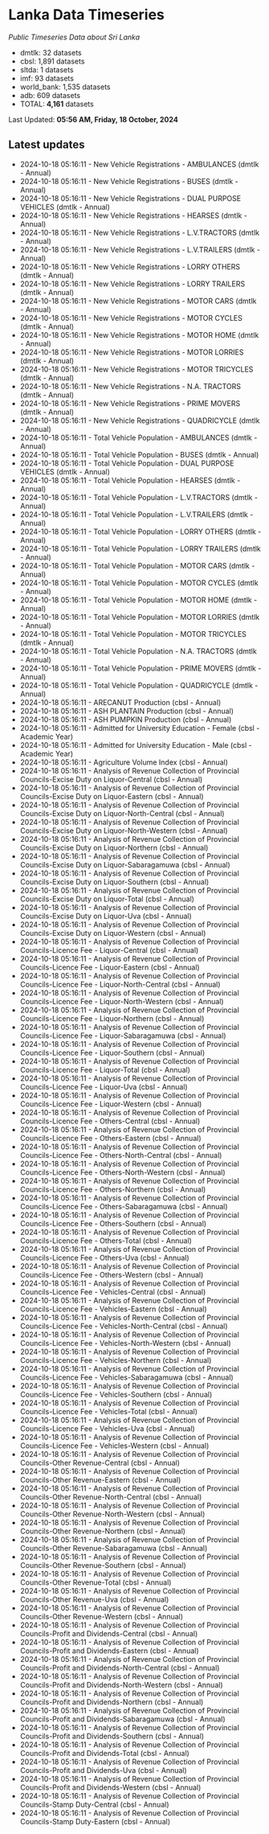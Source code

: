 # Lanka Data Timeseries
*Public Timeseries Data about Sri Lanka*

* dmtlk: 32 datasets
* cbsl: 1,891 datasets
* sltda: 1 datasets
* imf: 93 datasets
* world_bank: 1,535 datasets
* adb: 609 datasets
* TOTAL: **4,161** datasets

Last Updated: **05:56 AM, Friday, 18 October, 2024**

## Latest updates

* 2024-10-18 05:16:11 - New Vehicle Registrations - AMBULANCES (dmtlk - Annual)
* 2024-10-18 05:16:11 - New Vehicle Registrations - BUSES (dmtlk - Annual)
* 2024-10-18 05:16:11 - New Vehicle Registrations - DUAL PURPOSE VEHICLES (dmtlk - Annual)
* 2024-10-18 05:16:11 - New Vehicle Registrations - HEARSES (dmtlk - Annual)
* 2024-10-18 05:16:11 - New Vehicle Registrations - L.V.TRACTORS (dmtlk - Annual)
* 2024-10-18 05:16:11 - New Vehicle Registrations - L.V.TRAILERS (dmtlk - Annual)
* 2024-10-18 05:16:11 - New Vehicle Registrations - LORRY OTHERS (dmtlk - Annual)
* 2024-10-18 05:16:11 - New Vehicle Registrations - LORRY TRAILERS (dmtlk - Annual)
* 2024-10-18 05:16:11 - New Vehicle Registrations - MOTOR CARS (dmtlk - Annual)
* 2024-10-18 05:16:11 - New Vehicle Registrations - MOTOR CYCLES (dmtlk - Annual)
* 2024-10-18 05:16:11 - New Vehicle Registrations - MOTOR HOME (dmtlk - Annual)
* 2024-10-18 05:16:11 - New Vehicle Registrations - MOTOR LORRIES (dmtlk - Annual)
* 2024-10-18 05:16:11 - New Vehicle Registrations - MOTOR TRICYCLES (dmtlk - Annual)
* 2024-10-18 05:16:11 - New Vehicle Registrations - N.A. TRACTORS (dmtlk - Annual)
* 2024-10-18 05:16:11 - New Vehicle Registrations - PRIME MOVERS (dmtlk - Annual)
* 2024-10-18 05:16:11 - New Vehicle Registrations - QUADRICYCLE (dmtlk - Annual)
* 2024-10-18 05:16:11 - Total Vehicle Population - AMBULANCES (dmtlk - Annual)
* 2024-10-18 05:16:11 - Total Vehicle Population - BUSES (dmtlk - Annual)
* 2024-10-18 05:16:11 - Total Vehicle Population - DUAL PURPOSE VEHICLES (dmtlk - Annual)
* 2024-10-18 05:16:11 - Total Vehicle Population - HEARSES (dmtlk - Annual)
* 2024-10-18 05:16:11 - Total Vehicle Population - L.V.TRACTORS (dmtlk - Annual)
* 2024-10-18 05:16:11 - Total Vehicle Population - L.V.TRAILERS (dmtlk - Annual)
* 2024-10-18 05:16:11 - Total Vehicle Population - LORRY OTHERS (dmtlk - Annual)
* 2024-10-18 05:16:11 - Total Vehicle Population - LORRY TRAILERS (dmtlk - Annual)
* 2024-10-18 05:16:11 - Total Vehicle Population - MOTOR CARS (dmtlk - Annual)
* 2024-10-18 05:16:11 - Total Vehicle Population - MOTOR CYCLES (dmtlk - Annual)
* 2024-10-18 05:16:11 - Total Vehicle Population - MOTOR HOME (dmtlk - Annual)
* 2024-10-18 05:16:11 - Total Vehicle Population - MOTOR LORRIES (dmtlk - Annual)
* 2024-10-18 05:16:11 - Total Vehicle Population - MOTOR TRICYCLES (dmtlk - Annual)
* 2024-10-18 05:16:11 - Total Vehicle Population - N.A. TRACTORS (dmtlk - Annual)
* 2024-10-18 05:16:11 - Total Vehicle Population - PRIME MOVERS (dmtlk - Annual)
* 2024-10-18 05:16:11 - Total Vehicle Population - QUADRICYCLE (dmtlk - Annual)
* 2024-10-18 05:16:11 - ARECANUT Production (cbsl - Annual)
* 2024-10-18 05:16:11 - ASH PLANTAIN Production (cbsl - Annual)
* 2024-10-18 05:16:11 - ASH PUMPKIN Production (cbsl - Annual)
* 2024-10-18 05:16:11 - Admitted for University Education - Female (cbsl - Academic Year)
* 2024-10-18 05:16:11 - Admitted for University Education - Male (cbsl - Academic Year)
* 2024-10-18 05:16:11 - Agriculture Volume Index (cbsl - Annual)
* 2024-10-18 05:16:11 - Analysis of Revenue Collection of Provincial Councils-Excise Duty on Liquor-Central (cbsl - Annual)
* 2024-10-18 05:16:11 - Analysis of Revenue Collection of Provincial Councils-Excise Duty on Liquor-Eastern (cbsl - Annual)
* 2024-10-18 05:16:11 - Analysis of Revenue Collection of Provincial Councils-Excise Duty on Liquor-North-Central (cbsl - Annual)
* 2024-10-18 05:16:11 - Analysis of Revenue Collection of Provincial Councils-Excise Duty on Liquor-North-Western (cbsl - Annual)
* 2024-10-18 05:16:11 - Analysis of Revenue Collection of Provincial Councils-Excise Duty on Liquor-Northern (cbsl - Annual)
* 2024-10-18 05:16:11 - Analysis of Revenue Collection of Provincial Councils-Excise Duty on Liquor-Sabaragamuwa (cbsl - Annual)
* 2024-10-18 05:16:11 - Analysis of Revenue Collection of Provincial Councils-Excise Duty on Liquor-Southern (cbsl - Annual)
* 2024-10-18 05:16:11 - Analysis of Revenue Collection of Provincial Councils-Excise Duty on Liquor-Total (cbsl - Annual)
* 2024-10-18 05:16:11 - Analysis of Revenue Collection of Provincial Councils-Excise Duty on Liquor-Uva (cbsl - Annual)
* 2024-10-18 05:16:11 - Analysis of Revenue Collection of Provincial Councils-Excise Duty on Liquor-Western (cbsl - Annual)
* 2024-10-18 05:16:11 - Analysis of Revenue Collection of Provincial Councils-Licence Fee - Liquor-Central (cbsl - Annual)
* 2024-10-18 05:16:11 - Analysis of Revenue Collection of Provincial Councils-Licence Fee - Liquor-Eastern (cbsl - Annual)
* 2024-10-18 05:16:11 - Analysis of Revenue Collection of Provincial Councils-Licence Fee - Liquor-North-Central (cbsl - Annual)
* 2024-10-18 05:16:11 - Analysis of Revenue Collection of Provincial Councils-Licence Fee - Liquor-North-Western (cbsl - Annual)
* 2024-10-18 05:16:11 - Analysis of Revenue Collection of Provincial Councils-Licence Fee - Liquor-Northern (cbsl - Annual)
* 2024-10-18 05:16:11 - Analysis of Revenue Collection of Provincial Councils-Licence Fee - Liquor-Sabaragamuwa (cbsl - Annual)
* 2024-10-18 05:16:11 - Analysis of Revenue Collection of Provincial Councils-Licence Fee - Liquor-Southern (cbsl - Annual)
* 2024-10-18 05:16:11 - Analysis of Revenue Collection of Provincial Councils-Licence Fee - Liquor-Total (cbsl - Annual)
* 2024-10-18 05:16:11 - Analysis of Revenue Collection of Provincial Councils-Licence Fee - Liquor-Uva (cbsl - Annual)
* 2024-10-18 05:16:11 - Analysis of Revenue Collection of Provincial Councils-Licence Fee - Liquor-Western (cbsl - Annual)
* 2024-10-18 05:16:11 - Analysis of Revenue Collection of Provincial Councils-Licence Fee - Others-Central (cbsl - Annual)
* 2024-10-18 05:16:11 - Analysis of Revenue Collection of Provincial Councils-Licence Fee - Others-Eastern (cbsl - Annual)
* 2024-10-18 05:16:11 - Analysis of Revenue Collection of Provincial Councils-Licence Fee - Others-North-Central (cbsl - Annual)
* 2024-10-18 05:16:11 - Analysis of Revenue Collection of Provincial Councils-Licence Fee - Others-North-Western (cbsl - Annual)
* 2024-10-18 05:16:11 - Analysis of Revenue Collection of Provincial Councils-Licence Fee - Others-Northern (cbsl - Annual)
* 2024-10-18 05:16:11 - Analysis of Revenue Collection of Provincial Councils-Licence Fee - Others-Sabaragamuwa (cbsl - Annual)
* 2024-10-18 05:16:11 - Analysis of Revenue Collection of Provincial Councils-Licence Fee - Others-Southern (cbsl - Annual)
* 2024-10-18 05:16:11 - Analysis of Revenue Collection of Provincial Councils-Licence Fee - Others-Total (cbsl - Annual)
* 2024-10-18 05:16:11 - Analysis of Revenue Collection of Provincial Councils-Licence Fee - Others-Uva (cbsl - Annual)
* 2024-10-18 05:16:11 - Analysis of Revenue Collection of Provincial Councils-Licence Fee - Others-Western (cbsl - Annual)
* 2024-10-18 05:16:11 - Analysis of Revenue Collection of Provincial Councils-Licence Fee - Vehicles-Central (cbsl - Annual)
* 2024-10-18 05:16:11 - Analysis of Revenue Collection of Provincial Councils-Licence Fee - Vehicles-Eastern (cbsl - Annual)
* 2024-10-18 05:16:11 - Analysis of Revenue Collection of Provincial Councils-Licence Fee - Vehicles-North-Central (cbsl - Annual)
* 2024-10-18 05:16:11 - Analysis of Revenue Collection of Provincial Councils-Licence Fee - Vehicles-North-Western (cbsl - Annual)
* 2024-10-18 05:16:11 - Analysis of Revenue Collection of Provincial Councils-Licence Fee - Vehicles-Northern (cbsl - Annual)
* 2024-10-18 05:16:11 - Analysis of Revenue Collection of Provincial Councils-Licence Fee - Vehicles-Sabaragamuwa (cbsl - Annual)
* 2024-10-18 05:16:11 - Analysis of Revenue Collection of Provincial Councils-Licence Fee - Vehicles-Southern (cbsl - Annual)
* 2024-10-18 05:16:11 - Analysis of Revenue Collection of Provincial Councils-Licence Fee - Vehicles-Total (cbsl - Annual)
* 2024-10-18 05:16:11 - Analysis of Revenue Collection of Provincial Councils-Licence Fee - Vehicles-Uva (cbsl - Annual)
* 2024-10-18 05:16:11 - Analysis of Revenue Collection of Provincial Councils-Licence Fee - Vehicles-Western (cbsl - Annual)
* 2024-10-18 05:16:11 - Analysis of Revenue Collection of Provincial Councils-Other Revenue-Central (cbsl - Annual)
* 2024-10-18 05:16:11 - Analysis of Revenue Collection of Provincial Councils-Other Revenue-Eastern (cbsl - Annual)
* 2024-10-18 05:16:11 - Analysis of Revenue Collection of Provincial Councils-Other Revenue-North-Central (cbsl - Annual)
* 2024-10-18 05:16:11 - Analysis of Revenue Collection of Provincial Councils-Other Revenue-North-Western (cbsl - Annual)
* 2024-10-18 05:16:11 - Analysis of Revenue Collection of Provincial Councils-Other Revenue-Northern (cbsl - Annual)
* 2024-10-18 05:16:11 - Analysis of Revenue Collection of Provincial Councils-Other Revenue-Sabaragamuwa (cbsl - Annual)
* 2024-10-18 05:16:11 - Analysis of Revenue Collection of Provincial Councils-Other Revenue-Southern (cbsl - Annual)
* 2024-10-18 05:16:11 - Analysis of Revenue Collection of Provincial Councils-Other Revenue-Total (cbsl - Annual)
* 2024-10-18 05:16:11 - Analysis of Revenue Collection of Provincial Councils-Other Revenue-Uva (cbsl - Annual)
* 2024-10-18 05:16:11 - Analysis of Revenue Collection of Provincial Councils-Other Revenue-Western (cbsl - Annual)
* 2024-10-18 05:16:11 - Analysis of Revenue Collection of Provincial Councils-Profit and Dividends-Central (cbsl - Annual)
* 2024-10-18 05:16:11 - Analysis of Revenue Collection of Provincial Councils-Profit and Dividends-Eastern (cbsl - Annual)
* 2024-10-18 05:16:11 - Analysis of Revenue Collection of Provincial Councils-Profit and Dividends-North-Central (cbsl - Annual)
* 2024-10-18 05:16:11 - Analysis of Revenue Collection of Provincial Councils-Profit and Dividends-North-Western (cbsl - Annual)
* 2024-10-18 05:16:11 - Analysis of Revenue Collection of Provincial Councils-Profit and Dividends-Northern (cbsl - Annual)
* 2024-10-18 05:16:11 - Analysis of Revenue Collection of Provincial Councils-Profit and Dividends-Sabaragamuwa (cbsl - Annual)
* 2024-10-18 05:16:11 - Analysis of Revenue Collection of Provincial Councils-Profit and Dividends-Southern (cbsl - Annual)
* 2024-10-18 05:16:11 - Analysis of Revenue Collection of Provincial Councils-Profit and Dividends-Total (cbsl - Annual)
* 2024-10-18 05:16:11 - Analysis of Revenue Collection of Provincial Councils-Profit and Dividends-Uva (cbsl - Annual)
* 2024-10-18 05:16:11 - Analysis of Revenue Collection of Provincial Councils-Profit and Dividends-Western (cbsl - Annual)
* 2024-10-18 05:16:11 - Analysis of Revenue Collection of Provincial Councils-Stamp Duty-Central (cbsl - Annual)
* 2024-10-18 05:16:11 - Analysis of Revenue Collection of Provincial Councils-Stamp Duty-Eastern (cbsl - Annual)